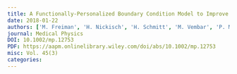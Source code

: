 ```yaml
---
title: A Functionally-Personalized Boundary Condition Model to Improve Estimates of Fractional Flow Reserve with CT (CT-FFR)
date: 2018-01-22
authors: ['M. Freiman', 'H. Nickisch', 'H. Schmitt', 'M. Vembar', 'P. Maurovich-Horvat', 'P.M. Donnelly', 'L. Goshen']
journal: Medical Physics
DOI: 10.1002/mp.12753
PDF: https://aapm.onlinelibrary.wiley.com/doi/abs/10.1002/mp.12753
misc: Vol. 45(3)
categories: 
---
```

